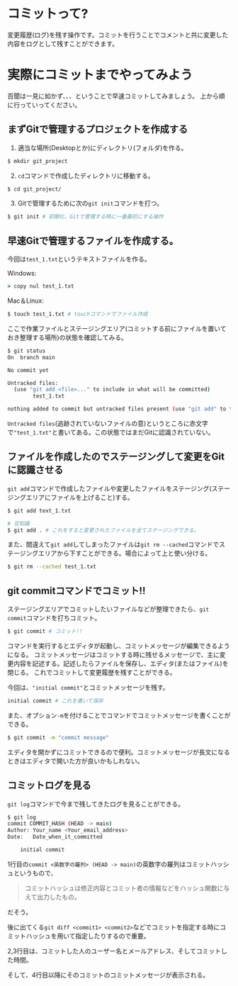 # コミットって?
変更履歴(ログ)を残す操作です。コミットを行うことでコメントと共に変更した内容をログとして残すことができます。

# 実際にコミットまでやってみよう
百聞は一見に如かず、、、ということで早速コミットしてみましょう。
上から順に行っていってください。
## まずGitで管理するプロジェクトを作成する
1. 適当な場所(Desktopとか)にディレクトリ(フォルダ)を作る。

```bash
$ mkdir git_project
```

2. ```cd```コマンドで作成したディレクトリに移動する。

```bash
$ cd git_project/
```

3. Gitで管理するために次の```git init```コマンドを打つ。

```bash
$ git init # 初期化、Gitで管理する時に一番最初にする操作
```


## 早速Gitで管理するファイルを作成する。
今回は```test_1.txt```というテキストファイルを作る。

Windows:

```cmd
> copy nul test_1.txt
```

Mac＆Linux:

```bash
$ touch test_1.txt # touchコマンドでファイル作成
```

ここで作業ファイルとステージングエリア(コミットする前にファイルを置いておき整理する場所)の状態を確認してみる。

```bash
$ git status
On  branch main 

No commit yet

Untracked files:
  (use "git add <file>..." to include in what will be committed)
        test_1.txt

nothing added to commit but untracked files present (use "git add" to track)
```

```Untracked files```(追跡されていないファイルの意)というところに赤文字で```"test_1.txt"```と書いてある。この状態ではまだGitに認識されていない。

## ファイルを作成したのでステージングして変更をGitに認識させる
```git add```コマンドで作成したファイルや変更したファイルをステージング(ステージングエリアにファイルを上げること)する。

```bash
$ git add text_1.txt

# 豆知識
$ git add . # これをすると変更されたファイルを全てステージングできる。
```

また、間違えて```git add```してしまったファイルは```git rm --cached```コマンドでステージングエリアから下すことができる。場合によって上と使い分ける。

```bash
$ git rm --cached test_1.txt
```

## git commitコマンドでコミット!!
ステージングエリアでコミットしたいファイルなどが整理できたら、```git commit```コマンドを打ちコミット。

```bash
$ git commit # コミット!!
```

コマンドを実行するとエディタが起動し、コミットメッセージが編集できるようになる。
コミットメッセージはコミットする時に残せるメッセージで、主に変更内容を記述する。記述したらファイルを保存し、エディタ(またはファイル)を閉じる。
これでコミットして変更履歴を残すことができる。

今回は、```"initial commit"```とコミットメッセージを残す。


```bash
initial commit # これを書いて保存
```

また、オプション```-m```を付けることでコマンドでコミットメッセージを書くことができる。

```bash
$ git commit -m "commit message"
```

エディタを開かずにコミットできるので便利。コミットメッセージが長文になるときはエディタで開いた方が良いかもしれない。

## コミットログを見る
```git log```コマンドで今まで残してきたログを見ることができる。
```bash
$ git log
commit COMMIT_HASH (HEAD -> main)
Author: Your_name <Your_email_address>
Date:   Date_when_it_committed

    initial commit

```
1行目の```commit <英数字の羅列> (HEAD -> main)```の英数字の羅列はコミットハッシュというもので、
> コミットハッシュは修正内容とコミット者の情報などをハッシュ関数に与えて出力したもの。 

だそう。

後に出てくる```git diff <commit1> <commit2>```などでコミットを指定する時にコミットハッシュを用いて指定したりするので重要。

2,3行目は、コミットした人のユーザー名とメールアドレス、そしてコミットした時間。

そして、4行目以降にそのコミットのコミットメッセージが表示される。